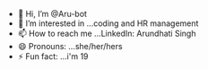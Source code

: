 - 👋 Hi, I’m @Aru-bot
- 👀 I’m interested in ...coding and HR management
- 📫 How to reach me ...LinkedIn: Arundhati Singh
- 😄 Pronouns: ...she/her/hers
- ⚡ Fun fact: ...i'm 19

<!---
Aru-bot/Aru-bot is a ✨ special ✨ repository because its `README.md` (this file) appears on your GitHub profile.
You can click the Preview link to take a look at your changes.
--->
